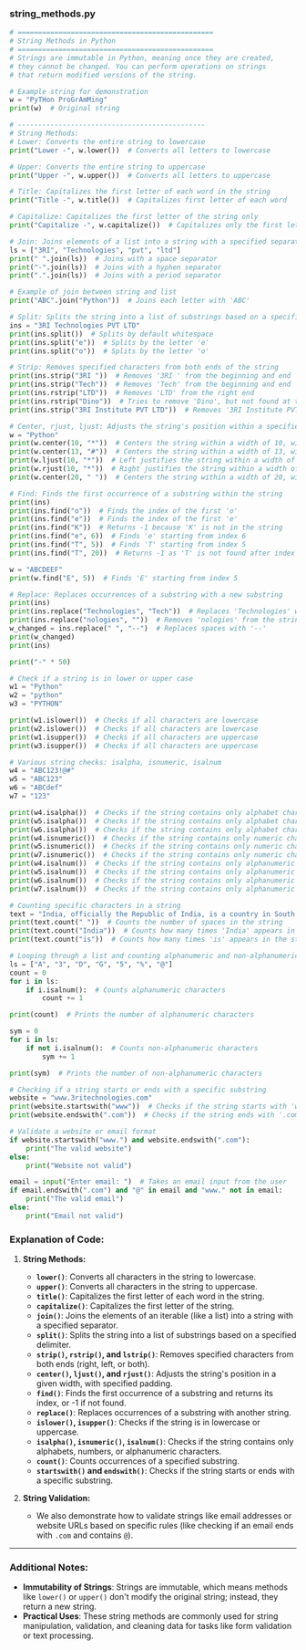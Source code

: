 ### **string_methods.py**

```python
# ================================================
# String Methods in Python
# ================================================
# Strings are immutable in Python, meaning once they are created, 
# they cannot be changed. You can perform operations on strings 
# that return modified versions of the string.

# Example string for demonstration
w = "PyTHon ProGrAmMing"
print(w)  # Original string

# ----------------------------------------------
# String Methods:
# Lower: Converts the entire string to lowercase
print("Lower -", w.lower())  # Converts all letters to lowercase

# Upper: Converts the entire string to uppercase
print("Upper -", w.upper())  # Converts all letters to uppercase

# Title: Capitalizes the first letter of each word in the string
print("Title -", w.title())  # Capitalizes first letter of each word

# Capitalize: Capitalizes the first letter of the string only
print("Capitalize -", w.capitalize())  # Capitalizes only the first letter

# Join: Joins elements of a list into a string with a specified separator
ls = ["3RI", "Technologies", "pvt", "ltd"]
print(" ".join(ls))  # Joins with a space separator
print("-".join(ls))  # Joins with a hyphen separator
print(".".join(ls))  # Joins with a period separator

# Example of join between string and list
print("ABC".join("Python"))  # Joins each letter with 'ABC'

# Split: Splits the string into a list of substrings based on a specified delimiter
ins = "3RI Technologies PVT LTD"
print(ins.split())  # Splits by default whitespace
print(ins.split("e"))  # Splits by the letter 'e'
print(ins.split("o"))  # Splits by the letter 'o'

# Strip: Removes specified characters from both ends of the string
print(ins.strip("3RI "))  # Removes '3RI ' from the beginning and end
print(ins.strip("Tech"))  # Removes 'Tech' from the beginning and end
print(ins.rstrip("LTD"))  # Removes 'LTD' from the right end
print(ins.rstrip("Dino"))  # Tries to remove 'Dino', but not found at the end
print(ins.strip("3RI Institute PVT LTD"))  # Removes '3RI Institute PVT LTD' from both ends

# Center, rjust, ljust: Adjusts the string's position within a specified width
w = "Python"
print(w.center(10, "*"))  # Centers the string within a width of 10, with '*' padding
print(w.center(13, "#"))  # Centers the string within a width of 13, with '#' padding
print(w.ljust(10, "*"))  # Left justifies the string within a width of 10, with '*' padding
print(w.rjust(10, "*"))  # Right justifies the string within a width of 10, with '*' padding
print(w.center(20, " "))  # Centers the string within a width of 20, with space padding

# Find: Finds the first occurrence of a substring within the string
print(ins)
print(ins.find("o"))  # Finds the index of the first 'o'
print(ins.find("e"))  # Finds the index of the first 'e'
print(ins.find("K"))  # Returns -1 because 'K' is not in the string
print(ins.find("e", 6))  # Finds 'e' starting from index 6
print(ins.find("T", 5))  # Finds 'T' starting from index 5
print(ins.find("T", 20))  # Returns -1 as 'T' is not found after index 20

w = "ABCDEEF"
print(w.find("E", 5))  # Finds 'E' starting from index 5

# Replace: Replaces occurrences of a substring with a new substring
print(ins)
print(ins.replace("Technologies", "Tech"))  # Replaces 'Technologies' with 'Tech'
print(ins.replace("nologies", ""))  # Removes 'nologies' from the string
w_changed = ins.replace(" ", "--")  # Replaces spaces with '--'
print(w_changed)
print(ins)

print("-" * 50)

# Check if a string is in lower or upper case
w1 = "Python"
w2 = "python"
w3 = "PYTHON"

print(w1.islower())  # Checks if all characters are lowercase
print(w2.islower())  # Checks if all characters are lowercase
print(w1.isupper())  # Checks if all characters are uppercase
print(w3.isupper())  # Checks if all characters are uppercase

# Various string checks: isalpha, isnumeric, isalnum
w4 = "ABC123!@#"
w5 = "ABC123"
w6 = "ABCdef"
w7 = "123"

print(w4.isalpha())  # Checks if the string contains only alphabet characters (False)
print(w5.isalpha())  # Checks if the string contains only alphabet characters (False)
print(w6.isalpha())  # Checks if the string contains only alphabet characters (True)
print(w4.isnumeric())  # Checks if the string contains only numeric characters (False)
print(w5.isnumeric())  # Checks if the string contains only numeric characters (False)
print(w7.isnumeric())  # Checks if the string contains only numeric characters (True)
print(w4.isalnum())  # Checks if the string contains only alphanumeric characters (False)
print(w5.isalnum())  # Checks if the string contains only alphanumeric characters (True)
print(w6.isalnum())  # Checks if the string contains only alphanumeric characters (True)
print(w7.isalnum())  # Checks if the string contains only alphanumeric characters (True)

# Counting specific characters in a string
text = "India, officially the Republic of India, is a country in South Asia. It is the seventh-largest country in the world by area and the most populous country."
print(text.count(" "))  # Counts the number of spaces in the string
print(text.count("India"))  # Counts how many times 'India' appears in the string
print(text.count("is"))  # Counts how many times 'is' appears in the string

# Looping through a list and counting alphanumeric and non-alphanumeric characters
ls = ["A", "3", "D", "G", "5", "%", "@"]
count = 0
for i in ls:
    if i.isalnum():  # Counts alphanumeric characters
        count += 1

print(count)  # Prints the number of alphanumeric characters

sym = 0
for i in ls:
    if not i.isalnum():  # Counts non-alphanumeric characters
        sym += 1

print(sym)  # Prints the number of non-alphanumeric characters

# Checking if a string starts or ends with a specific substring
website = "www.3ritechnologies.com"
print(website.startswith("www"))  # Checks if the string starts with 'www'
print(website.endswith(".com"))  # Checks if the string ends with '.com'

# Validate a website or email format
if website.startswith("www.") and website.endswith(".com"):
    print("The valid website")
else:
    print("Website not valid")

email = input("Enter email: ")  # Takes an email input from the user
if email.endswith(".com") and "@" in email and "www." not in email:
    print("The valid email")
else:
    print("Email not valid")
```

### **Explanation of Code:**

1. **String Methods:**
   - **`lower()`**: Converts all characters in the string to lowercase.
   - **`upper()`**: Converts all characters in the string to uppercase.
   - **`title()`**: Capitalizes the first letter of each word in the string.
   - **`capitalize()`**: Capitalizes the first letter of the string.
   - **`join()`**: Joins the elements of an iterable (like a list) into a string with a specified separator.
   - **`split()`**: Splits the string into a list of substrings based on a specified delimiter.
   - **`strip()`, `rstrip()`, and `lstrip()`**: Removes specified characters from both ends (right, left, or both).
   - **`center()`, `ljust()`, and `rjust()`**: Adjusts the string's position in a given width, with specified padding.
   - **`find()`**: Finds the first occurrence of a substring and returns its index, or -1 if not found.
   - **`replace()`**: Replaces occurrences of a substring with another string.
   - **`islower()`, `isupper()`**: Checks if the string is in lowercase or uppercase.
   - **`isalpha()`, `isnumeric()`, `isalnum()`**: Checks if the string contains only alphabets, numbers, or alphanumeric characters.
   - **`count()`**: Counts occurrences of a specified substring.
   - **`startswith()` and `endswith()`**: Checks if the string starts or ends with a specific substring.

2. **String Validation:**
   - We also demonstrate how to validate strings like email addresses or website URLs based on specific rules (like checking if an email ends with `.com` and contains `@`).

---

### **Additional Notes:**
- **Immutability of Strings**: Strings are immutable, which means methods like `lower()` or `upper()` don't modify the original string; instead, they return a new string.
- **Practical Uses**: These string methods are commonly used for string manipulation, validation, and cleaning data for tasks like form validation or text processing.
